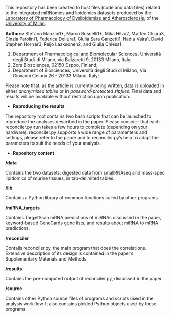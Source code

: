 This repository has been created to host files (code and data files) related to the integrated miRNomics and lipidomics datasets produced by the [Laboratory of Pharmacology of Dyslipidemias and Atherosclerosis](http://www.disfeb.unimi.it/ecm/home/ricerca/laboratori-ricerca/laboratorio-di-farmacologia-delle-dislipidemie-e-dellaterosclerosi), of the [University of Milan](http://www.unimi.it/).

**Authors:**
Stefano Manzini1*, Marco Busnelli1*, Mika Hilvo2, Matteo Chiara3, Cinzia Parolini1, Federica Dellera1, Giulia Sara Ganzetti1, Nadia Vaira1, David Stephen Horner3, Reijo Laaksonen2, and Giulia Chiesa1 

1.	Department of Pharmacological and Biomolecular Sciences, Università degli Studi di Milano, via Balzaretti 9, 20133 Milano, Italy;
2.	Zora Biosciences, 02150 Espoo, Finland;
3.	Department of Biosciences, Università degli Studi di Milano, Via Giovanni Celoria 26 - 20133 Milano, Italy; 

Please note that, as the article is currently being written, data is uploaded in either _anonymized tables_ or in _password-protected zipfiles_. Final data and results will be available without restriction upon publication.

- **Reproducing the results**

The repository root contains two bash scripts that can be launched to reproduce the analyses described in the paper. Please consider that each reconciler.py run takes a few hours to complete (depending on your hardware). reconciler.py supports a wide range of paramenters and settings, please refer to the paper and to reconciler.py’s help to adapt the parameters to suit the needs of your analysis.

- **Repository content**

**/data**

Contains the two datasets: digested data from smallRNAseq and mass-spec lipidomics of murine tissues, in tab-delimited tables.

**/lib**

Contains a Python library of common functions called by other programs.

**/miRNA_targets**

Contains TargetScan mRNA predictions of miRNAs discussed in the paper, keyword-based GeneCards gene lists, and results about miRNA to mRNA predictions.

**/reconciler**

Contails reconciler.py, the main program that does the correlations. Extensive description of its design is contained in the paper’s Supplementary Materials and Methods.

**/results**

Contains the pre-computed output of reconciler.py, discussed in the paper.

**/source**

Contains other Python source files of programs and scripts used in the analysis workflow. It also contains pickled Python objects used by these programs.
